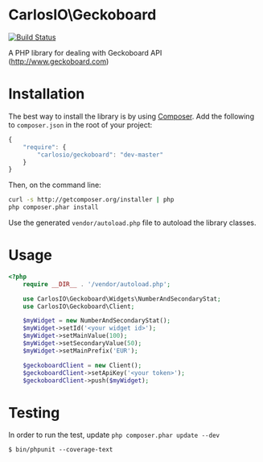 CarlosIO\Geckoboard
===================

[![Build Status](https://secure.travis-ci.org/carlosbuenosvinos/php-geckoboard-api.png?branch=master)](http://travis-ci.org/carlosbuenosvinos/php-geckoboard-api)

A PHP library for dealing with Geckoboard API (http://www.geckoboard.com)

Installation
============

The best way to install the library is by using [Composer](http://getcomposer.org). Add the following to `composer.json` in the root of your project:

``` javascript
{
    "require": {
        "carlosio/geckoboard": "dev-master"
    }
}
```

Then, on the command line:

``` bash
curl -s http://getcomposer.org/installer | php
php composer.phar install
```

Use the generated `vendor/autoload.php` file to autoload the library classes.

Usage
=====

```php
<?php
    require __DIR__ . '/vendor/autoload.php';

    use CarlosIO\Geckoboard\Widgets\NumberAndSecondaryStat;
    use CarlosIO\Geckoboard\Client;

    $myWidget = new NumberAndSecondaryStat();
    $myWidget->setId('<your widget id>');
    $myWidget->setMainValue(100);
    $myWidget->setSecondaryValue(50);
    $myWidget->setMainPrefix('EUR');

    $geckoboardClient = new Client();
    $geckoboardClient->setApiKey('<your token>');
    $geckoboardClient->push($myWidget);
```

Testing
=======

In order to run the test, update ```php composer.phar update --dev```

    $ bin/phpunit --coverage-text
